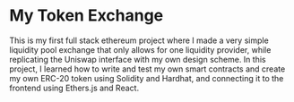 # My Token Exchange
This is my first full stack ethereum project where I made a very simple liquidity pool exchange 
that only allows for one liquidity provider, while replicating the Uniswap interface with my own
design scheme. In this project, I learned how to write and test my own smart contracts and create my
own ERC-20 token using Solidity and Hardhat, and connecting it to the frontend using Ethers.js and React.

